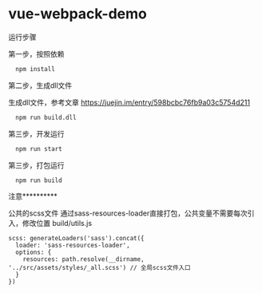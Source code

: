 # vue-webpack-demo

运行步骤

第一步，按照依赖
```sh
  npm install
```

第二步，生成dll文件

生成dll文件，参考文章 https://juejin.im/entry/598bcbc76fb9a03c5754d211
```sh
  npm run build.dll
```

第三步，开发运行

```sh
  npm run start
```

第三步，打包运行

```sh
  npm run build
```


注意**********

公共的scss文件 通过sass-resources-loader直接打包，公共变量不需要每次引入，修改位置 build/utils.js
```$xslt
scss: generateLoaders('sass').concat({
  loader: 'sass-resources-loader',
  options: {
    resources: path.resolve(__dirname, '../src/assets/styles/_all.scss') // 全局scss文件入口
  }
})
```
